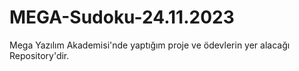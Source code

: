 # MEGA-Sudoku-24.11.2023
Mega Yazılım Akademisi'nde yaptığım proje ve ödevlerin yer alacağı Repository'dir.


